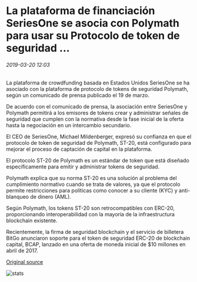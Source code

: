 # La plataforma de financiación SeriesOne se asocia con Polymath para usar su Protocolo de token de seguridad ...

###### 2019-03-20 12:03

La plataforma de crowdfunding basada en Estados Unidos SeriesOne se ha asociado con la plataforma de protocolo de tokens de seguridad Polymath, según un comunicado de prensa publicado el 19 de marzo.

De acuerdo con el comunicado de prensa, la asociación entre SeriesOne y Polymath permitirá a los emisores de tokens crear y administrar señales de seguridad que cumplen con la normativa desde la fase inicial de la oferta hasta la negociación en un intercambio secundario.

El CEO de SeriesOne, Michael Mildenberger, expresó su confianza en que el protocolo de token de seguridad de Polymath, ST-20, está configurado para mejorar el proceso de captación de capital en la plataforma.

El protocolo ST-20 de Polymath es un estándar de token que está diseñado específicamente para emitir y administrar tokens de seguridad.

Polymath explica que su norma ST-20 es una solución al problema del cumplimiento normativo cuando se trata de valores, ya que el protocolo permite restricciones para políticas como conocer a su cliente (KYC) y anti-blanqueo de dinero (AML).

Según Polymath, los tokens ST-20 son retrocompatibles con ERC-20, proporcionando interoperabilidad con la mayoría de la infraestructura blockchain existente.

Recientemente, la firma de seguridad blockchain y el servicio de billetera BitGo anunciaron soporte para el token de seguridad ERC-20 de blockchain capital, BCAP, lanzado en una oferta de moneda inicial de $10 millones en abril de 2017.

[Original source](https://cointelegraph.com/news/funding-platform-seriesone-partners-with-polymath-to-use-its-security-token-protocol)

![stats](https://c.statcounter.com/11760860/0/a89fa40b/1/ "stats")
